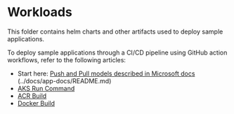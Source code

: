 # Workloads
This folder contains helm charts and other artifacts used to deploy sample applications.

To deploy sample applications through a CI/CD pipeline using GitHub action workflows, refer to the following articles:
* Start here: [Push and Pull models described in Microsoft docs](../docs/app-docs/README.md) (../docs/app-docs/README.md)
* [AKS Run Command](../docs/app-docs/other-app-deploy-scenarios/app-azurevote-helmruncmd.md)
* [ACR Build](../docs/app-docs/other-app-deploy-scenarios/app-azurevote-acrbuild.md)
* [Docker Build](../docs/app-docs/other-app-deploy-scenarios/)